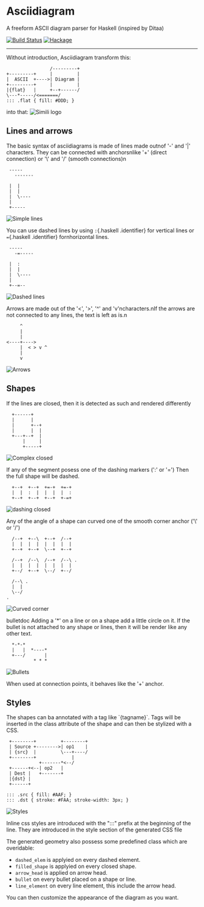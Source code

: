 Asciidiagram
============

A freeform ASCII diagram parser for Haskell (inspired by Ditaa)

[![Build Status](https://travis-ci.org/Twinside/asciidiagram.png?branch=master)](https://travis-ci.org/Twinside/asciidiagram)
[![Hackage](https://img.shields.io/hackage/v/asciidiagram.svg)](http://hackage.haskell.org/package/asciidiagram)

---

Without introduction, Asciidiagram transform this:

                    /---------+
    +---------+     |         |
    |  ASCII  +---->| Diagram |
    +---------+     |         |
    |{flat}   |     +--+------/
    \---*-----/<=======/
    ::: .flat { fill: #DDD; }

into that:
![Simili logo](../master/docimages/baseExample.png?raw=true "docimages/baseExample.svg")

Lines and arrows
----------------

The basic syntax of asciidiagrams is made of lines made
outnof '-' and '|' characters. They can be connected with anchorsnlike
'+' (direct connection) or '\\' and '/' (smooth connections)n

     -----       
       -------   
                 
     |  |        
     |  |        
     |  \----    
     |           
     +-----      

![Simple lines](../master/docimages/simple_lines.png?raw=true "docimages/simple_lines.svg")

You can use dashed lines by using `:`{.haskell .identifier} for vertical
lines or `=`{.haskell .identifier} fornhorizontal lines.

     -----       
       -=-----   
                 
     |  :        
     |  |        
     |  \----    
     |           
     +--=--      

![Dashed lines](../master/docimages/dashed_lines.png?raw=true "docimages/dashed_lines.svg")

Arrows are made out of the '\<', '\>', '\^' and 'v'ncharacters.nIf the
arrows are not connected to any lines, the text is left as is.n

         ^
         |
         |
    <----+---->
         |  < > v ^
         |
         v

![Arrows](../master/docimages/arrows.png?raw=true "docimages/arrows.svg")

Shapes
------

If the lines are closed, then it is detected as such and
rendered differently

      +------+
      |      |
      |      +--+
      |      |  |
      +---+--+  |
          |     |
          +-----+

![Complex closed](../master/docimages/complexClosed.png?raw=true "docimages/complexClosed.svg")

If any of the segment posess one of the dashing markers (':' or '=')
Then the full shape will be dashed.

      +--+  +--+  +=-+  +=-+
      |  |  :  |  |  |  |  :
      +--+  +--+  +--+  +-=+

![dashing closed](../master/docimages/dashingClosed.png?raw=true "docimages/dashingClosed.svg")

Any of the angle of a shape can curved one of the smooth corner anchor
('\\' or '/')

      /--+  +--\  +--+  /--+
      |  |  |  |  |  |  |  |
      +--+  +--+  \--+  +--+

      /--+  /--\  /--+  /--\ .
      |  |  |  |  |  |  |  |
      +--/  +--+  \--/  +--/

      /--\ .
      |  |
      \--/
    .

![Curved corner](../master/docimages/curvedCorner.png?raw=true "docimages/curvedCorner.svg")

bulletdoc Adding a '\*' on a line or on a shape add a little circle on
it. If the bullet is not attached to any shape or lines, then it will be
render like any other text.

      *-*-*
      |   |  *----*
      +---/       |
              * * *

![Bullets](../master/docimages/bulletTest.png?raw=true "docimages/bulletTest.svg")

When used at connection points, it behaves like the '+' anchor.

Styles
------

The shapes can ba annotated with a tag like \`{tagname}\`.
Tags will be inserted in the class attribute of the shape and can then
be stylized with a CSS.

     +--------+         +--------+
     | Source +-------->| op1    |
     | {src}  |         \---+----/
     +--------+             |
                +-------*<--/
     +------+<--| op2   |
     | Dest |   +-------+
     |{dst} |
     +------+

    ::: .src { fill: #AAF; }
    ::: .dst { stroke: #FAA; stroke-width: 3px; }

![Styles](../master/docimages/styleExample.png?raw=true "docimages/styleExample.svg")

Inline css styles are introduced with the ":::" prefix at the beginning
of the line. They are introduced in the style section of the generated
CSS file

The generated geometry also possess some predefined class which are
overidable:

 * `dashed_elem` is applyied on every dashed element.
 * `filled_shape` is applyied on every closed shape.
 * `arrow_head` is applied on arrow head.
 * `bullet` on every bullet placed on a shape or line.
 * `line_element` on every line element, this include the arrow head.

You can then customize the appearance of the diagram as you want.

